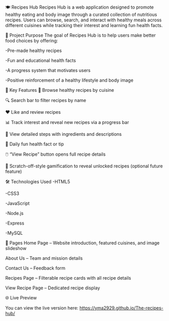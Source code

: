 🍽️ Recipes Hub
Recipes Hub is a web application designed to promote healthy eating and body image through a curated collection of nutritious recipes. Users can browse, search, and interact with healthy meals across different cuisines while tracking their interest and learning fun health facts.

🎯 Project Purpose
The goal of Recipes Hub is to help users make better food choices by offering:

-Pre-made healthy recipes

-Fun and educational health facts

-A progress system that motivates users

-Positive reinforcement of a healthy lifestyle and body image

🌟 Key Features
🍲 Browse healthy recipes by cuisine

🔍 Search bar to filter recipes by name

❤️ Like and review recipes

📊 Track interest and reveal new recipes via a progress bar

📖 View detailed steps with ingredients and descriptions

📅 Daily fun health fact or tip

🖱️ “View Recipe” button opens full recipe details

📌 Scratch-off-style gamification to reveal unlocked recipes (optional future feature)

🛠️ Technologies Used
-HTML5

-CSS3

-JavaScript

-Node.js 

-Express 

-MySQL 

📄 Pages
Home Page – Website introduction, featured cuisines, and image slideshow

About Us – Team and mission details

Contact Us – Feedback form

Recipes Page – Filterable recipe cards with all recipe details

View Recipe Page – Dedicated recipe display





🌐 Live Preview



You can view the live version here: https://yma2929.github.io/The-recipes-hub/
